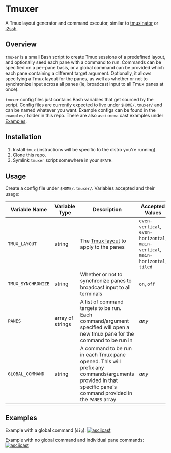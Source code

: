 # Tmuxer
A Tmux layout generator and command executor, similar to [tmuxinator](https://github.com/tmuxinator/tmuxinator) or [i2ssh](https://github.com/mbruggmann/i2ssh).

## Overview
`tmuxer` is a small Bash script to create Tmux sessions of a predefined layout, and optionally seed each pane with a command to run. Commands can be specified on a per-pane basis, or a global command can be provided which each pane containing a different target argument. Optionally, it allows specifying a Tmux layout for the panes, as well as whether or not to synchronize input across all panes (ie, broadcast input to all Tmux panes at once).

`tmuxer` config files just contains Bash variables that get sourced by the script. Config files are currently expected to live under `$HOME/.tmuxer/` and can be named whatever you want. Example configs can be found in the `examples/` folder in this repo. There are also `asciinema` cast examples under [Examples](#Examples).

## Installation
1. Install `tmux` (instructions will be specific to the distro you're running).
2. Clone this repo.
3. Symlink `tmuxer` script somewhere in your `$PATH`.

## Usage
Create a config file under `$HOME/.tmuxer/`. Variables accepted and their usage:

| Variable Name | Variable Type | Description | Accepted Values | Default Value |
| --- | --- | --- | --- | --- |
| `TMUX_LAYOUT` | string | The [Tmux layout](https://leanpub.com/the-tao-of-tmux/read#window-layouts) to apply to the panes | `even-vertical`, `even-horizontal`, `main-vertical`, `main-horizontal`, `tiled` | `tiled` |
| `TMUX_SYNCHRONIZE` | string | Whether or not to synchronize panes to broadcast input to all terminals | `on`, `off` | `on` |
| `PANES` | array of strings | A list of command targets to be run. Each command/argument specified will open a new tmux pane for the command to be run in | _any_ | _empty array_ |
| `GLOBAL_COMMAND` | string | A command to be run in each Tmux pane opened. This will prefix any commands/arguments provided in that specific pane's command provided in the `PANES` array | _any_ | _empty string_ |

## Examples
Example with a global command (`dig`):
[![asciicast](https://asciinema.org/a/zpvTnqtBpyiFYauARunD0VZCj.png)](https://asciinema.org/a/zpvTnqtBpyiFYauARunD0VZCj)

Example with no global command and individual pane commands:
[![asciicast](https://asciinema.org/a/FM3GkAduszLvvDyTVAFOhqoq7.png)](https://asciinema.org/a/FM3GkAduszLvvDyTVAFOhqoq7)
